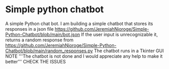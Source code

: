 # Simple python chatbot
A simple Python chat bot.
I am building a simple chatbot that stores its responses in a json file https://github.com/JeremiahNjoroge/Simple-Python-Chatbot/blob/main/bot.json
If the user input is unrecognizable it, returns a random response from https://github.com/JeremiahNjoroge/Simple-Python-Chatbot/blob/main/random_responses.py
The chatbot runs in a Tkinter GUI
NOTE '''The chatbot is not done and I would appreciate any help to make it better'''
CHECK THE ISSUES

